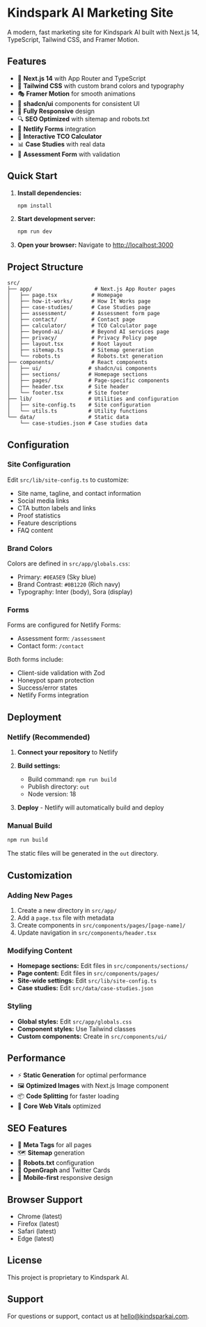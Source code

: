 # Kindspark AI Marketing Site

A modern, fast marketing site for Kindspark AI built with Next.js 14, TypeScript, Tailwind CSS, and Framer Motion.

## Features

- 🚀 **Next.js 14** with App Router and TypeScript
- 🎨 **Tailwind CSS** with custom brand colors and typography
- 🎭 **Framer Motion** for smooth animations
- 🧩 **shadcn/ui** components for consistent UI
- 📱 **Fully Responsive** design
- 🔍 **SEO Optimized** with sitemap and robots.txt
- 📝 **Netlify Forms** integration
- 🧮 **Interactive TCO Calculator**
- 📊 **Case Studies** with real data
- 🎯 **Assessment Form** with validation

## Quick Start

1. **Install dependencies:**
   ```bash
   npm install
   ```

2. **Start development server:**
   ```bash
   npm run dev
   ```

3. **Open your browser:**
   Navigate to [http://localhost:3000](http://localhost:3000)

## Project Structure

```
src/
├── app/                    # Next.js App Router pages
│   ├── page.tsx           # Homepage
│   ├── how-it-works/      # How It Works page
│   ├── case-studies/      # Case Studies page
│   ├── assessment/        # Assessment form page
│   ├── contact/           # Contact page
│   ├── calculator/        # TCO Calculator page
│   ├── beyond-ai/         # Beyond AI services page
│   ├── privacy/           # Privacy Policy page
│   ├── layout.tsx         # Root layout
│   ├── sitemap.ts         # Sitemap generation
│   └── robots.ts          # Robots.txt generation
├── components/            # React components
│   ├── ui/               # shadcn/ui components
│   ├── sections/         # Homepage sections
│   ├── pages/            # Page-specific components
│   ├── header.tsx        # Site header
│   └── footer.tsx        # Site footer
├── lib/                  # Utilities and configuration
│   ├── site-config.ts    # Site configuration
│   └── utils.ts          # Utility functions
└── data/                 # Static data
    └── case-studies.json # Case studies data
```

## Configuration

### Site Configuration

Edit `src/lib/site-config.ts` to customize:
- Site name, tagline, and contact information
- Social media links
- CTA button labels and links
- Proof statistics
- Feature descriptions
- FAQ content

### Brand Colors

Colors are defined in `src/app/globals.css`:
- Primary: `#0EA5E9` (Sky blue)
- Brand Contrast: `#0B1220` (Rich navy)
- Typography: Inter (body), Sora (display)

### Forms

Forms are configured for Netlify Forms:
- Assessment form: `/assessment`
- Contact form: `/contact`

Both forms include:
- Client-side validation with Zod
- Honeypot spam protection
- Success/error states
- Netlify Forms integration

## Deployment

### Netlify (Recommended)

1. **Connect your repository** to Netlify
2. **Build settings:**
   - Build command: `npm run build`
   - Publish directory: `out`
   - Node version: 18

3. **Deploy** - Netlify will automatically build and deploy

### Manual Build

```bash
npm run build
```

The static files will be generated in the `out` directory.

## Customization

### Adding New Pages

1. Create a new directory in `src/app/`
2. Add a `page.tsx` file with metadata
3. Create components in `src/components/pages/[page-name]/`
4. Update navigation in `src/components/header.tsx`

### Modifying Content

- **Homepage sections:** Edit files in `src/components/sections/`
- **Page content:** Edit files in `src/components/pages/`
- **Site-wide settings:** Edit `src/lib/site-config.ts`
- **Case studies:** Edit `src/data/case-studies.json`

### Styling

- **Global styles:** Edit `src/app/globals.css`
- **Component styles:** Use Tailwind classes
- **Custom components:** Create in `src/components/ui/`

## Performance

- ⚡ **Static Generation** for optimal performance
- 🖼️ **Optimized Images** with Next.js Image component
- 📦 **Code Splitting** for faster loading
- 🎯 **Core Web Vitals** optimized

## SEO Features

- 📄 **Meta Tags** for all pages
- 🗺️ **Sitemap** generation
- 🤖 **Robots.txt** configuration
- 🔗 **OpenGraph** and Twitter Cards
- 📱 **Mobile-first** responsive design

## Browser Support

- Chrome (latest)
- Firefox (latest)
- Safari (latest)
- Edge (latest)

## License

This project is proprietary to Kindspark AI.

## Support

For questions or support, contact us at [hello@kindsparkai.com](mailto:hello@kindsparkai.com).